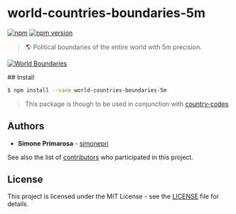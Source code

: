# world-countries-boundaries-5m
[![npm](https://img.shields.io/npm/dm/world-countries-boundaries-5m.svg)](https://www.npmjs.com/package/world-countries-boundaries-5m) [![npm version](https://img.shields.io/npm/v/world-countries-boundaries-5m.svg)](https://www.npmjs.com/package/world-countries-boundaries-5m)
> 🌎 Political boundaries of the entire world with 5m precision.

[![World Boundaries](https://user-images.githubusercontent.com/3505087/30029694-87f7f35a-918a-11e7-9eb1-12ac1ce1d76b.png)](http://geojson.io/#data=data:text/x-url,https://raw.githubusercontent.com/busrapidohq/world-countries-boundaries/master/geojson/5m/world.geo.json)

## Install
```bash
$ npm install --save world-countries-boundaries-5m
```

> This package is though to be used in conjunction with [country-codes](https://github.com/busrapidohq/country-codes)

## Authors
* **Simone Primarosa** - [simonepri](https://github.com/simonepri)

See also the list of [contributors](https://github.com/busrapidohq/world-countries-boundaries/contributors) who participated in this project.

## License
This project is licensed under the MIT License - see the [LICENSE](LICENSE) file for details.
